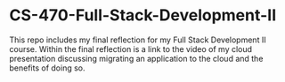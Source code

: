 # CS-470-Full-Stack-Development-II

This repo includes my final reflection for my Full Stack Development II course. Within the final reflection is a link to the video of my cloud presentation discussing migrating an application to the cloud and the benefits of doing so. 
